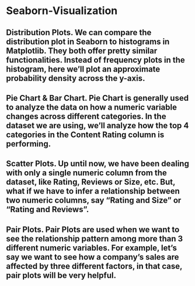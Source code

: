 # Seaborn-Visualization
## Distribution Plots. We can compare the distribution plot in Seaborn to histograms in Matplotlib. They both offer pretty similar functionalities. Instead of frequency plots in the histogram, here we’ll plot an approximate probability density across the y-axis.
## Pie Chart & Bar Chart. Pie Chart is generally used to analyze the data on how a numeric variable changes across different categories. In the dataset we are using, we’ll analyze how the top 4 categories in the Content Rating column is performing.
## Scatter Plots. Up until now, we have been dealing with only a single numeric column from the dataset, like Rating, Reviews or Size, etc. But, what if we have to infer a relationship between two numeric columns, say “Rating and Size” or “Rating and Reviews”.
## Pair Plots. Pair Plots are used when we want to see the relationship pattern among more than 3 different numeric variables. For example, let’s say we want to see how a company’s sales are affected by three different factors, in that case, pair plots will be very helpful.
